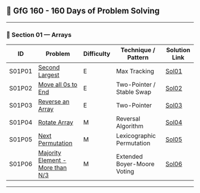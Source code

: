 ## 🚀 GfG 160 - 160 Days of Problem Solving

---

### 🔹 Section 01 — Arrays

| ID     | Problem                                                                                                                                     | Difficulty | Technique / Pattern         | Solution Link              |
| ------ | ------------------------------------------------------------------------------------------------------------------------------------------- | ---------- | --------------------------- | -------------------------- |
| S01P01 | [Second Largest](https://www.geeksforgeeks.org/batch/gfg-160-problems/track/arrays-gfg-160/problem/second-largest3735)                      | E          | Max Tracking                | [Sol01](Sols/S01/Sol01.md) |
| S01P02 | [Move all 0s to End](https://www.geeksforgeeks.org/batch/gfg-160-problems/track/arrays-gfg-160/problem/move-all-zeroes-to-end-of-array0751) | E          | Two-Pointer / Stable Swap   | [Sol02](Sols/S01/Sol02.md) |
| S01P03 | [Reverse an Array](https://www.geeksforgeeks.org/batch/gfg-160-problems/track/arrays-gfg-160/problem/reverse-an-array)                      | E          | Two-Pointer                 | [Sol03](Sols/S01/Sol03.md) |
| S01P04 | [Rotate Array](https://www.geeksforgeeks.org/batch/gfg-160-problems/track/arrays-gfg-160/problem/rotate-array-by-n-elements-1587115621)     | M          | Reversal Algorithm          | [Sol04](Sols/S01/Sol04.md) |
| S01P05 | [Next Permutation](https://www.geeksforgeeks.org/batch/gfg-160-problems/track/arrays-gfg-160/problem/next-permutation5226)                  | M          | Lexicographic Permutation   | [Sol05](Sols/S01/Sol05.md) |
| S01P06 | [Majority Element - More than N/3](https://www.geeksforgeeks.org/batch/gfg-160-problems/track/arrays-gfg-160/problem/majority-vote)         | M          | Extended Boyer-Moore Voting | [Sol06](Sols/S01/Sol06.md) |

---
